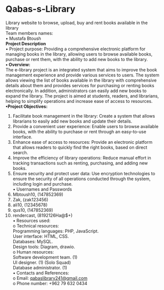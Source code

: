 # Qabas-s-Library<br>
Library website to browse, upload, buy and rent books available in the library<br>
Team members names:<br>
•	Mustafa Btoush <br>
**Project Description**<br>
•	Project purpose: Providing a comprehensive electronic platform for managing books in the library, allowing users to browse available books, purchase or rent them, with the ability to add new books to the library.<br>
**•	Overview:**<br>
The e-library project is an integrated system that aims to improve the book management experience and provide various services to users. The system allows viewing the list of books available in the library with comprehensive details about them and provides services for purchasing or renting books electronically. In addition, administrators can easily add new books to expand the library. The project is aimed at students, readers, and librarians, helping to simplify operations and increase ease of access to resources.<br>
**•Project Objectives:**<br>
1.	Facilitate book management in the library: Create a system that allows librarians to easily add new books and update their details.<br>
3.	Provide a convenient user experience: Enable users to browse available books, with the ability to purchase or rent through an easy-to-use interface.<br>
5.	Enhance ease of access to resources: Provide an electronic platform that allows readers to quickly find the right books, based on direct search.<br>
7.	Improve the efficiency of library operations: Reduce manual effort in tracking transactions such as renting, purchasing, and adding new books.<br>
8.	Ensure security and protect user data: Use encryption technologies to ensure the security of all operations conducted through the system, including login and purchase.<br>
•	Usernames and Passwords<br>
1.	Mbtoush10, (147852369)<br>
3.	Zak, (zak123456)<br>
4.	ali10, (12345678)<br>
5.	qus10, (147852369)<br>
6.	rendercast, (8192126Ha@$+)<br>
•	Resources used:<br>
o	Technical resources:<br>
Programming languages: PHP, JavaScript.<br>
User interface: HTML, CSS.<br>
Databases: MySQL.<br>
Design tools: Diagram, drawio.<br>
o	Human resources:<br>
Software development team. (1)<br>
UI designer.               (1) 		(Solo Squad)<br>
Database administrator.    (1)<br>
•	Contacts and References:<br>
o	Email: qabaslibrary241@gmail.com<br>
o	Phone number: +962 79 632 0434<br>
